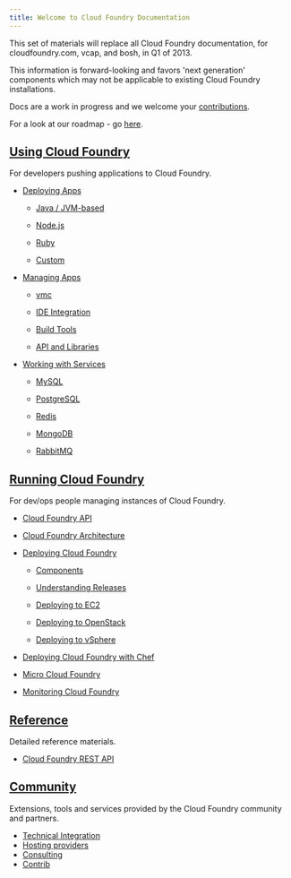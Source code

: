 ```yaml
---
title: Welcome to Cloud Foundry Documentation
---
```


This set of materials will replace all Cloud Foundry documentation, for cloudfoundry.com, vcap, and bosh, in Q1 of 2013.

This information is forward-looking and favors 'next generation' components which may not be applicable to existing Cloud Foundry installations. 

Docs are a work in progress and we welcome your [contributions](http://github.com/cloudfoundry/cf-docs).

For a look at our roadmap - go [here](docs/roadmap.html).

## [Using Cloud Foundry](docs/using/index.html)

For developers pushing applications to Cloud Foundry.

* [Deploying Apps](docs/using/deploying-apps/index.html)

  * [Java / JVM-based](docs/using/deploying-apps/jvm/index.html)

  * [Node.js](docs/using/deploying-apps/javascript/index.html)

  * [Ruby](docs/using/deploying-apps/ruby/index.html)

  * [Custom](docs/using/deploying-apps/custom/index.html)

* [Managing Apps](docs/using/managing-apps/index.html)

  * [vmc](docs/using/managing-apps/vmc/index.html)

  * [IDE Integration](docs/using/managing-apps/ide/index.html)
  
  * [Build Tools](docs/using/managing-apps/build-tools/index.html)

  * [API and Libraries](docs/using/managing-apps/libs/index.html)

* [Working with Services](docs/using/working-with-services/index.html)

  * [MySQL](docs/using/working-with-services/mysql.html)

  * [PostgreSQL](docs/using/working-with-services/postgresql.html)

  * [Redis](docs/using/working-with-services/redis.html)

  * [MongoDB](docs/using/working-with-services/mongodb.html)

  * [RabbitMQ](docs/using/working-with-services/rabbit.html)

## [Running Cloud Foundry](docs/running/index.html)

For dev/ops people managing instances of Cloud Foundry.

* [Cloud Foundry API](docs/running/api/index.html)

* [Cloud Foundry Architecture](docs/running/architecture/index.html)

* [Deploying Cloud Foundry](docs/running/deploying-cf/index.html)

  * [Components](docs/running/deploying-cf/components/index.html)

  * [Understanding Releases](docs/running/deploying-cf/releases/index.html)

  * [Deploying to EC2](docs/running/deploying-cf/ec2/index.html)

  * [Deploying to OpenStack](docs/running/deploying-cf/openstack/index.html)

  * [Deploying to vSphere](docs/running/deploying-cf/vsphere/index.html)

* [Deploying Cloud Foundry with Chef](docs/running/deploying-cf-with-chef/index.html)

* [Micro Cloud Foundry](docs/running/micro_cloud_foundry/index.html)

* [Monitoring Cloud Foundry](docs/running/monitoring/index.html)

## [Reference](docs/reference/index.html)

Detailed reference materials.

* [Cloud Foundry REST API](docs/reference/cc-api.html)

## [Community](docs/community/index.html)

Extensions, tools and services provided by the Cloud Foundry community and partners.

  * [Technical Integration](docs/community/integration/index.html)
  * [Hosting providers](docs/community/hosting-providers.html)
  * [Consulting](docs/community/consulting.html)
  * [Contrib](docs/community/contrib.html)
